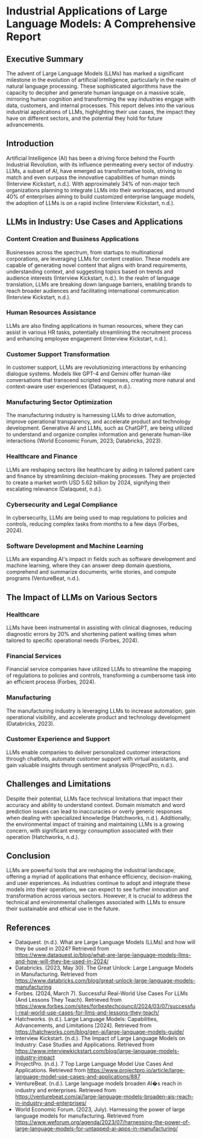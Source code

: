 # Industrial Applications of Large Language Models: A Comprehensive Report

## Executive Summary

The advent of Large Language Models (LLMs) has marked a significant milestone in the evolution of artificial intelligence, particularly in the realm of natural language processing. These sophisticated algorithms have the capacity to decipher and generate human language on a massive scale, mirroring human cognition and transforming the way industries engage with data, customers, and internal processes. This report delves into the various industrial applications of LLMs, highlighting their use cases, the impact they have on different sectors, and the potential they hold for future advancements.

## Introduction

Artificial Intelligence (AI) has been a driving force behind the Fourth Industrial Revolution, with its influence permeating every sector of industry. LLMs, a subset of AI, have emerged as transformative tools, striving to match and even surpass the innovative capabilities of human minds (Interview Kickstart, n.d.). With approximately 34% of non-major tech organizations planning to integrate LLMs into their workspaces, and around 40% of enterprises aiming to build customized enterprise language models, the adoption of LLMs is on a rapid incline (Interview Kickstart, n.d.).

## LLMs in Industry: Use Cases and Applications

### Content Creation and Business Applications

Businesses across the spectrum, from startups to multinational corporations, are leveraging LLMs for content creation. These models are capable of generating novel content that aligns with brand requirements, understanding context, and suggesting topics based on trends and audience interests (Interview Kickstart, n.d.). In the realm of language translation, LLMs are breaking down language barriers, enabling brands to reach broader audiences and facilitating international communication (Interview Kickstart, n.d.).

### Human Resources Assistance

LLMs are also finding applications in human resources, where they can assist in various HR tasks, potentially streamlining the recruitment process and enhancing employee engagement (Interview Kickstart, n.d.).

### Customer Support Transformation

In customer support, LLMs are revolutionizing interactions by enhancing dialogue systems. Models like GPT-4 and Gemini offer human-like conversations that transcend scripted responses, creating more natural and context-aware user experiences (Dataquest, n.d.).

### Manufacturing Sector Optimization

The manufacturing industry is harnessing LLMs to drive automation, improve operational transparency, and accelerate product and technology development. Generative AI and LLMs, such as ChatGPT, are being utilized to understand and organize complex information and generate human-like interactions (World Economic Forum, 2023; Databricks, 2023).

### Healthcare and Finance

LLMs are reshaping sectors like healthcare by aiding in tailored patient care and finance by streamlining decision-making processes. They are projected to create a market worth USD 5.62 billion by 2024, signifying their escalating relevance (Dataquest, n.d.).

### Cybersecurity and Legal Compliance

In cybersecurity, LLMs are being used to map regulations to policies and controls, reducing complex tasks from months to a few days (Forbes, 2024).

### Software Development and Machine Learning

LLMs are expanding AI's impact in fields such as software development and machine learning, where they can answer deep domain questions, comprehend and summarize documents, write stories, and compute programs (VentureBeat, n.d.).

## The Impact of LLMs on Various Sectors

### Healthcare

LLMs have been instrumental in assisting with clinical diagnoses, reducing diagnostic errors by 20% and shortening patient waiting times when tailored to specific operational needs (Forbes, 2024).

### Financial Services

Financial service companies have utilized LLMs to streamline the mapping of regulations to policies and controls, transforming a cumbersome task into an efficient process (Forbes, 2024).

### Manufacturing

The manufacturing industry is leveraging LLMs to increase automation, gain operational visibility, and accelerate product and technology development (Databricks, 2023).

### Customer Experience and Support

LLMs enable companies to deliver personalized customer interactions through chatbots, automate customer support with virtual assistants, and gain valuable insights through sentiment analysis (ProjectPro, n.d.).

## Challenges and Limitations

Despite their potential, LLMs face technical limitations that impact their accuracy and ability to understand context. Domain mismatch and word prediction issues can lead to inaccuracies or overly generic responses when dealing with specialized knowledge (Hatchworks, n.d.). Additionally, the environmental impact of training and maintaining LLMs is a growing concern, with significant energy consumption associated with their operation (Hatchworks, n.d.).

## Conclusion

LLMs are powerful tools that are reshaping the industrial landscape, offering a myriad of applications that enhance efficiency, decision-making, and user experiences. As industries continue to adopt and integrate these models into their operations, we can expect to see further innovation and transformation across various sectors. However, it is crucial to address the technical and environmental challenges associated with LLMs to ensure their sustainable and ethical use in the future.

## References

- Dataquest. (n.d.). What are Large Language Models (LLMs) and how will they be used in 2024? Retrieved from https://www.dataquest.io/blog/what-are-large-language-models-llms-and-how-will-they-be-used-in-2024/
- Databricks. (2023, May 30). The Great Unlock: Large Language Models in Manufacturing. Retrieved from https://www.databricks.com/blog/great-unlock-large-language-models-manufacturing
- Forbes. (2024, March 7). Successful Real-World Use Cases For LLMs (And Lessons They Teach). Retrieved from https://www.forbes.com/sites/forbestechcouncil/2024/03/07/successful-real-world-use-cases-for-llms-and-lessons-they-teach/
- Hatchworks. (n.d.). Large Language Models: Capabilities, Advancements, and Limitations [2024]. Retrieved from https://hatchworks.com/blog/gen-ai/large-language-models-guide/
- Interview Kickstart. (n.d.). The Impact of Large Language Models on Industry: Case Studies and Applications. Retrieved from https://www.interviewkickstart.com/blog/large-language-models-industry-impact
- ProjectPro. (n.d.). 7 Top Large Language Model Use Cases And Applications. Retrieved from https://www.projectpro.io/article/large-language-model-use-cases-and-applications/887
- VentureBeat. (n.d.). Large language models broaden AI�s reach in industry and enterprises. Retrieved from https://venturebeat.com/ai/large-language-models-broaden-ais-reach-in-industry-and-enterprises/
- World Economic Forum. (2023, July). Harnessing the power of large language models for manufacturing. Retrieved from https://www.weforum.org/agenda/2023/07/harnessing-the-power-of-large-language-models-for-untapped-ai-apps-in-manufacturing/
